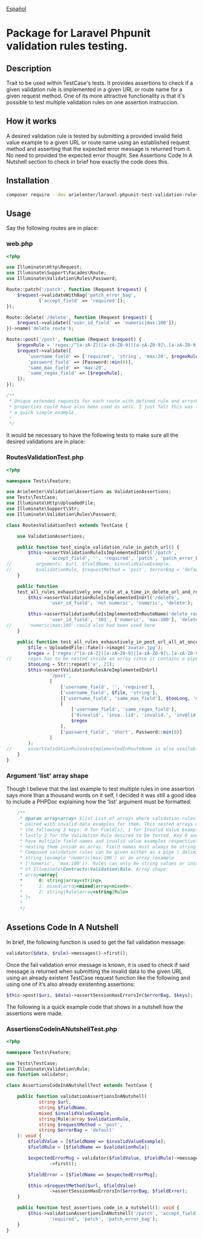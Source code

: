 [Español](https://github.com/arielenter/laravel-phpunit-test-validation-rules/blob/main/README.es.md)

# **Package for Laravel Phpunit validation rules testing.**

## Description

Trait to be used within TestCase's tests. It provides assertions to check if 
a given validation rule is implemented in a given URL or route name for a 
given request method. One of its more attractive functionality is that it's 
possible to test multiple validation rules on one assertion instruccion.

## How it works

A desired validation rule is tested by submitting a provided invalid field 
value example to a given URL or route name using an established request method 
and asserting that the expected error message is returned from it. No need to 
provided the expected error thought. See Assertions Code In A Nutshell section 
to check in brief how exactly the code does this.

## Installation

```bash
composer require --dev arielenter/laravel-phpunit-test-validation-rules
```

## Usage

Say the following routes are in place:

### web.php

```php
<?php

use Illuminate\Http\Request;
use Illuminate\Support\Facades\Route;
use Illuminate\Validation\Rules\Password;

Route::patch('/patch', function (Request $request) {
    $request->validateWithBag('patch_error_bag',
            ['accept_field' => 'required']);
});

Route::delete('/delete', function (Request $request) {
    $request->validate(['user_id_field' => 'numeric|max:100']);
})->name('delete_route');

Route::post('/post', function (Request $request) {
    $regexRule = 'regex:/^[a-zA-Z]([a-zA-Z0-9]|[a-zA-Z0-9]\.[a-zA-Z0-9])*$/';
    $request->validate([
        'username_field' => ['required', 'string', 'max:20', $regexRule],
        'password_field' => [Password::min(6)],
        'same_max_field' => 'max:20',
        'same_regex_field' => [$regexRule],
    ]);
});

/**
 * Unique extended requests for each route with defined rule and errorBag 
 * properties could have also been used as well. I just felt this was fine as 
 * a quick simple example.
 * 
 */


```

It would be necessary to have the following tests to make sure all the 
desired validations are in place:

### RoutesValidationTest.php

```php
<?php

namespace Tests\Feature;

use Arielenter\Validation\Assertions as ValidationAssertions;
use Tests\TestCase;
use Illuminate\Http\UploadedFile;
use Illuminate\Support\Str;
use Illuminate\Validation\Rules\Password;

class RoutesValidationTest extends TestCase {

    use ValidationAssertions;

    public function test_single_validation_rule_in_patch_url() {
        $this->assertValidationRuleIsImplementedInUrl('/patch',
                'accept_field', '', 'required', 'patch', 'patch_error_bag');
//         arguments: $url, $fieldName, $invalidValueExample, 
//         $validationRule, $requestMethod = 'post', $errorBag = 'default'
    }

    public function
    test_all_rules_exhaustively_one_rule_at_a_time_in_delete_url_and_route() {
        $this->assertValidationRuleIsImplementedInUrl('/delete',
                'user_id_field', 'not numeric', 'numeric', 'delete');

        $this->assertValidationRuleIsImplementedInRouteName('delete_route',
                'user_id_field', '101', ['numeric', 'max:100'], 'delete');
//      'numeric|max:100' could also had been used here
    }

    public function test_all_rules_exhaustively_in_post_url_all_at_once() {
        $file = UploadedFile::fake()->image('avatar.jpg');
        $regex = ['regex:/^[a-zA-Z]([a-zA-Z0-9]|[a-zA-Z0-9]\.[a-zA-Z0-9])*$/'];
//      regex has to be nested inside an array since it contains a pipe | on it
        $tooLong = Str::repeat('x', 21);
        $this->assertValidationRulesAreImplementedInUrl(
                '/post',
                [
                    ['username_field', '', 'required'],
                    ['username_field', $file, 'string'],
                    [['username_field', 'same_max_field'], $tooLong, 'max:20'],
                    [
                        ['username_field', 'same_regex_field'],
                        ['0invalid', 'inva..lid', 'invalid.', 'inv@lid'],
                        $regex
                    ],
                    ['password_field', 'short', Password::min(6)]
                ]
        );
//      assertValidationRulesAreImplementedInRouteName is also available
    }
}

```

### Argument 'list' array shape

Though I believe that the last example to test multiple rules in one 
assertion says more than a thousand words on it self, I decided it was still a 
good idea to include a PHPDoc explaining how the ‘list’ argument must be 
formatted:

```php
    /**
     * @param array<array> $list List of arrays where validation rules are 
     * paired with invalid data examples for them. This nested arrays must have 
     * the following 3 keys: 0 for Field(s), 1 for Invalid Value Example(s) and 
     * lastly 2 for the Validation Rule desired to be tested. Key 0 and 1 can 
     * have multiple field names and invalid value examples respectively by 
     * nesting them inside an array. Field names must always be string values.
     * Composed validation rules can be given either as a pipe | delimited 
     * string (example 'numeric|max:100') or an array (example 
     * ['numeric', 'max:100']). Rules can only be string values or instances
     * of Illuminate\Contracts\Validation\Rule. Array shape:
     * array<array{
     *      0: string|array<string>,
     *      1: mixed|array<mixed|array<mixed>>,
     *      2: string|Rule|array<string|Rule>
     * }>
     * 
     */
```

## Assetions Code In A Nutshell

In brief, the following function is used to get the fail validation message:

```php
validator($data, $rule)->messages()->first();
```

Once the fail validation error message is known, it is used to check if said 
message is returned when submitting the invalid data to the given URL using an 
already existent TestCase request function like the following and using one of 
it’s also already existenting assertions:

```php
$this->post($uri, $data)->assertSessionHasErrorsIn($errorBag, $keys);
```

The following is a quick example code that shows in a nutshell how the 
assertions were made.

### AssertionsCodeInANutshellTest.php

```php
<?php

namespace Tests\Feature;

use Tests\TestCase;
use Illuminate\Validation\Rule;
use function validator;

class AssertionsCodeInANutshellTest extends TestCase {

    public function validationAssertionsInANutshell(
            string $url,
            string $fieldName,
            mixed $invalidValueExample,
            string|Rule|array $validationRule,
            string $requestMethod = 'post',
            string $errorBag = 'default'
    ): void {
        $fieldValue = [$fieldName => $invalidValueExample];
        $fieldRule = [$fieldName => $validationRule];

        $expectedErrorMsg = validator($fieldValue, $fieldRule)->messages()
                ->first();

        $fieldError = [$fieldName => $expectedErrorMsg];

        $this->$requestMethod($url, $fieldValue)
                ->assertSessionHasErrorsIn($errorBag, $fieldError);
    }

    public function test_assertions_code_in_a_nutshell(): void {
        $this->validationAssertionsInANutshell('/patch', 'accept_field', '',
                'required', 'patch', 'patch_error_bag');
    }
}

```